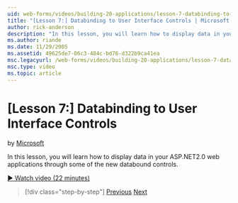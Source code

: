 ```yaml
---
uid: web-forms/videos/building-20-applications/lesson-7-databinding-to-user-interface-controls
title: "[Lesson 7:] Databinding to User Interface Controls | Microsoft Docs"
author: rick-anderson
description: "In this lesson, you will learn how to display data in your ASP.NET&#160;2.0 web applications through some of the new databound controls."
ms.author: riande
ms.date: 11/29/2005
ms.assetid: 49625de7-06c3-484c-bd76-d322b9ca41ea
msc.legacyurl: /web-forms/videos/building-20-applications/lesson-7-databinding-to-user-interface-controls
msc.type: video
ms.topic: article
---
```

# [Lesson 7:] Databinding to User Interface Controls

by [Microsoft](https://github.com/microsoft)

In this lesson, you will learn how to display data in your ASP.NET2.0 web applications through some of the new databound controls.

[&#9654; Watch video (22 minutes)](https://channel9.msdn.com/Blogs/ASP-NET-Site-Videos/lesson-7-databinding-to-user-interface-controls)

> [!div class="step-by-step"]
> [Previous](lesson-6-working-with-stylesheets-and-master-pages.md)
> [Next](lesson-8-working-with-the-gridview-and-formview.md)

